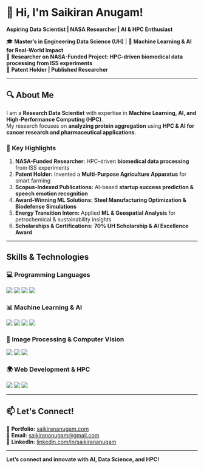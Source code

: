 

<!--
**saikirananugam/saikirananugam** is a ✨ _special_ ✨ repository because its `README.md` (this file) appears on your GitHub profile.

Here are some ideas to get you started:

- 🔭 I’m currently working on ...
- 🌱 I’m currently learning ...
- 👯 I’m looking to collaborate on ...
- 🤔 I’m looking for help with ...
- 💬 Ask me about ...
- 📫 How to reach me: ...
- 😄 Pronouns: ...
- ⚡ Fun fact: ...
-->
# 👋 Hi, I'm Saikiran Anugam! 

**Aspiring Data Scientist | NASA Researcher | AI & HPC Enthusiast**  

🎓 **Master’s in Engineering Data Science (UH)** | 🎯 **Machine Learning & AI for Real-World Impact**  
🔬 **Researcher on NASA-Funded Project: HPC-driven biomedical data processing from ISS experiments**  
📜 **Patent Holder | Published Researcher**  

---

## 🔍 About Me  

I am a **Research Data Scientist** with expertise in **Machine Learning, AI, and High-Performance Computing (HPC)**.  
My research focuses on **analyzing protein aggregation** using **HPC & AI for cancer research and pharmaceutical applications**.

### **🔹 Key Highlights**
1. **NASA-Funded Researcher:** HPC-driven **biomedical data processing** from ISS experiments  
2. **Patent Holder:** Invented a **Multi-Purpose Agriculture Apparatus** for smart farming  
3. **Scopus-Indexed Publications:** AI-based **startup success prediction & speech emotion recognition**  
4. **Award-Winning ML Solutions:** **Steel Manufacturing Optimization & Biodefense Simulations**  
5. **Energy Transition Intern:** Applied **ML & Geospatial Analysis** for petrochemical & sustainability insights  
6. **Scholarships & Certifications:** **70% UH Scholarship & AI Excellence Award**  

---

##  Skills & Technologies  

### **💻 Programming Languages**
<p align="left">
  <img src="https://img.shields.io/badge/Python-3776AB?style=for-the-badge&logo=python&logoColor=white"/>
  <img src="https://img.shields.io/badge/SQL-4479A1?style=for-the-badge&logo=MySQL&logoColor=white"/>
  <img src="https://img.shields.io/badge/Fortran-734F96?style=for-the-badge&logo=fortran&logoColor=white"/>
  <img src="https://img.shields.io/badge/MATLAB-0076A8?style=for-the-badge&logo=mathworks&logoColor=white"/>
</p>

### **📊 Machine Learning & AI**
<p align="left">
  <img src="https://img.shields.io/badge/TensorFlow-FF6F00?style=for-the-badge&logo=TensorFlow&logoColor=white"/>
  <img src="https://img.shields.io/badge/Keras-D00000?style=for-the-badge&logo=Keras&logoColor=white"/>
  <img src="https://img.shields.io/badge/Scikit--Learn-F7931E?style=for-the-badge&logo=scikitlearn&logoColor=white"/>
  <img src="https://img.shields.io/badge/PyTorch-EE4C2C?style=for-the-badge&logo=pytorch&logoColor=white"/>
</p>

### **🔬 Image Processing & Computer Vision**
<p align="left">
  <img src="https://img.shields.io/badge/OpenCV-5C3EE8?style=for-the-badge&logo=opencv&logoColor=white"/>
  <img src="https://img.shields.io/badge/NumPy-013243?style=for-the-badge&logo=numpy&logoColor=white"/>
  <img src="https://img.shields.io/badge/Pandas-150458?style=for-the-badge&logo=pandas&logoColor=white"/>
</p>

### **🌍 Web Development & HPC**
<p align="left">
  <img src="https://img.shields.io/badge/Flask-000000?style=for-the-badge&logo=flask&logoColor=white"/>
  <img src="https://img.shields.io/badge/React-61DAFB?style=for-the-badge&logo=react&logoColor=white"/>
  <img src="https://img.shields.io/badge/HPC-FF8C00?style=for-the-badge&logo=supercomputing&logoColor=white"/>
</p>


---

## 📫 Let's Connect!  

🔗 **Portfolio:** [saikirananugam.com](https://saikirananugam.com)  
📧 **Email:** saikirananugam@gmail.com  
📍 **LinkedIn:** [linkedin.com/in/saikirananugam](https://www.linkedin.com/in/saikirananugam/)  


---

 **Let’s connect and innovate with AI, Data Science, and HPC!** 
